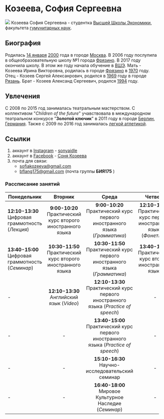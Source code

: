 # Козеева, София Сергеевна
![](https://pp.userapi.com/c311121/v311121395/2000/wPWFxk8T3Es.jpg)
Козеева София Сергеевна - студентка [Высшей Школы Экономики](https://ru.wikipedia.org/wiki/Высшая_школа_экономики), факультета [гумунитарных наук](https://ru.wikipedia.org/wiki/Факультет_гуманитарных_наук_ВШЭ).
## Биография
Родилась [14 января](https://ru.wikipedia.org/wiki/14_января) [2000](https://ru.wikipedia.org/wiki/2000_год) года в городе   [Москва](https://ru.wikipedia.org/wiki/Москва). В 2006 году послупила в общеобразовательную школу №1 города [Фрязино](https://ru.wikipedia.org/wiki/Фрязино). В 2017 году окончила школу. В этом же году начала обучение в [ВШЭ](https://ru.wikipedia.org/wiki/Высшая_школа_экономики).
Мать - Козеева Ирина Викторовна, родилась в городе [Фрязино](https://ru.wikipedia.org/wiki/Фрязино) в [1970](https://ru.wikipedia.org/wiki/1970_год) году. Отец - Козеев Сергей Алексанрович, родился в [1969](https://ru.wikipedia.org/wiki/1969_год) году в городе [Рязань](https://ru.wikipedia.org/wiki/Рязань). Брат - Козеев Александ Сергеевич, родился [1994](https://ru.wikipedia.org/wiki/1994_год) году.
## Увлечения 
С 2008 по 2015 год занималась театральным мастерством. С коллективом "*Children of the future*" учавствовала в международном театральном конкурсе "**Золотой ключик**" в 2011 году в городе [Берлин](https://ru.wikipedia.org/wiki/Берлин), [Германия](https://ru.wikipedia.org/wiki/Германия). Также с 2009 по 2016 год занималась [легкой атлетикой](https://ru.wikipedia.org/wiki/Лёгкая_атлетика).
## Ссылки
1. аккаунт в [Instagram](https://ru.wikipedia.org/wiki/Instagram) - [sonyaidle](https://www.instagram.com/sonyaidle/)
2. аккаунт в [Facebook](https://ru.wikipedia.org/wiki/Facebook) - [Соня Козеева](https://www.facebook.com/sonya.kozeeva)
3. почта для связи:
   - sofiakozeeva@gmail.com
   - bflang175@gmail.com (почта группы **БИЯ175** )
### Рассписание занятий
Понедельник|Вторник|Среда|Четверг|Пятница|Суббота 
---|:---:|:---:|:---:|:---:|:---: 
**12:10-13:30** Цифровая граммотность (*Лекция*)|**9:00-10:20** Практический курс второго иностранного языка|**9:00-10:20** Практический курс первого иностранного языка (*Грамматика*)|**12:10-13:30** Практический курс первого иностранного языка (*Фонетика*)|**15:10-16:30** Мировое Культурное Наследие (*Лекция*)|**13:40-15:00** Латинский язык
**13:40-15:00** Цифровая граммотность (*Семинар*)|**10:30-11:50** Практический курс второго иностранного языка|**10:30-11:50** Практический курс первого иностранного языка (*Грамматика*)|**13:40-15:00** Практический курс второго иностранного языка|-|-
-|**12:10-13:30** Английский язык (*Video*)|**12:10-13:30** Практический курс первого иностранного языка (*Practice of speech*)|-|-|-|
-|-|**13:40-15:00** Практический курс первого иностранного языка (*Practice of speech*)|-|-|-
-|-|**15:10-16:30** Научно-исследовательский семинар|-|-|-
-|-|**16:40-18:00** Мировое Культурное Наследие (*Семинар*)|-|-|-
